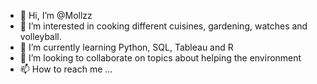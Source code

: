 - 👋 Hi, I’m @Mollzz
- 👀 I’m interested in cooking different cuisines, gardening, watches and volleyball.
- 🌱 I’m currently learning Python, SQL, Tableau and R
- 💞️ I’m looking to collaborate on topics about helping the environment
- 📫 How to reach me ...

<!---
Mollzz/Mollzz is a ✨ special ✨ repository because its `README.md` (this file) appears on your GitHub profile.
You can click the Preview link to take a look at your changes.
--->
